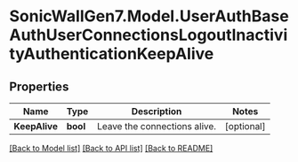 # SonicWallGen7.Model.UserAuthBaseAuthUserConnectionsLogoutInactivityAuthenticationKeepAlive

## Properties

Name | Type | Description | Notes
------------ | ------------- | ------------- | -------------
**KeepAlive** | **bool** | Leave the connections alive. | [optional] 

[[Back to Model list]](../README.md#documentation-for-models) [[Back to API list]](../README.md#documentation-for-api-endpoints) [[Back to README]](../README.md)

